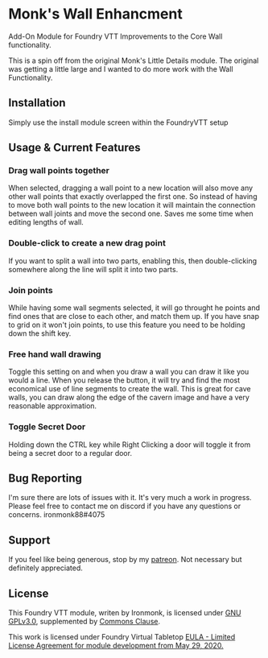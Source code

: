 # Monk's Wall Enhancment
Add-On Module for Foundry VTT
Improvements to the Core Wall functionality.

This is a spin off from the original Monk's Little Details module.  The original was getting a little large and I wanted to do more work with the Wall Functionality.

## Installation
Simply use the install module screen within the FoundryVTT setup

## Usage & Current Features

### Drag wall points together
When selected, dragging a wall point to a new location will also move any other wall points that exactly overlapped the first one.  So instead of having to move both wall points to the new location it will maintain the connection between wall joints and move the second one.  Saves me some time when editing lengths of wall.

### Double-click to create a new drag point
If you want to split a wall into two parts, enabling this, then double-clicking somewhere along the line will split it into two parts.

### Join points
While having some wall segments selected, it will go throught he points and find ones that are close to each other, and match them up. If you have snap to grid on it won't join points, to use this feature you need to be holding down the shift key.

### Free hand wall drawing
Toggle this setting on and when you draw a wall you can draw it like you would a line.  When you release the button, it will try and find the most economical use of line segments to create the wall.  This is great for cave walls, you can draw along the edge of the cavern image and have a very reasonable approximation.

### Toggle Secret Door
Holding down the CTRL key while Right Clicking a door will toggle it from being a secret door to a regular door.

## Bug Reporting
I'm sure there are lots of issues with it.  It's very much a work in progress.
Please feel free to contact me on discord if you have any questions or concerns. ironmonk88#4075

## Support

If you feel like being generous, stop by my <a href="https://www.patreon.com/ironmonk">patreon</a>.  Not necessary but definitely appreciated.

## License
This Foundry VTT module, writen by Ironmonk, is licensed under [GNU GPLv3.0](https://www.gnu.org/licenses/gpl-3.0.en.html), supplemented by [Commons Clause](https://commonsclause.com/).

This work is licensed under Foundry Virtual Tabletop <a href="https://foundryvtt.com/article/license/">EULA - Limited License Agreement for module development from May 29, 2020.</a>
